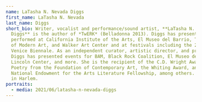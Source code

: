 ```yaml
---
name: LaTasha N. Nevada Diggs
first_name: LaTasha N. Nevada
last_name: Diggs
short_bio: Writer, vocalist and performance/sound artist, **LaTasha N. Nevada
  Diggs** is the author of *TwERK* (Belladonna 2013). Diggs has presented and
  performed at California Institute of the Arts, El Museo del Barrio, The Museum
  of Modern Art, and Walker Art Center and at festivals including the 2015
  Venice Biennale. As an independent curator, artistic director, and producer,
  Diggs has presented events for BAM, Black Rock Coalition, El Museo del Barrio,
  Lincoln Center, and more. She is the recipient of the C.D. Wright Award for
  Poetry from the Foundation of Contemporary Art, the Whiting Award, and the
  National Endowment for the Arts Literature Fellowship, among others. She lives
  in Harlem.
portraits:
  - media: 2021/06/latasha-n-nevada-diggs
---
```

